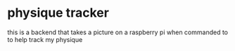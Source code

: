 # physique tracker
this is a backend that takes a picture on a raspberry pi when commanded to to help track my physique
